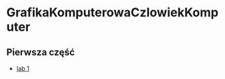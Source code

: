 # GrafikaKomputerowaCzlowiekKomputer
## Pierwsza część 
- [lab 1](https://github.com/Prawy126/GrafikaKomputerowaCzlowiekKomputer/tree/main/Lab1)
